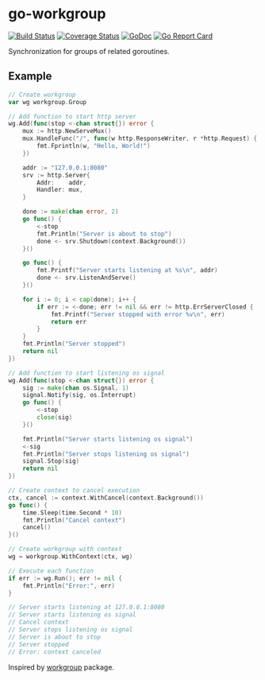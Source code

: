 # go-workgroup

[![Build Status](https://travis-ci.com/da440dil/go-workgroup.svg?branch=master)](https://travis-ci.com/da440dil/go-workgroup)
[![Coverage Status](https://coveralls.io/repos/github/da440dil/go-workgroup/badge.svg?branch=master)](https://coveralls.io/github/da440dil/go-workgroup?branch=master)
[![GoDoc](https://godoc.org/github.com/da440dil/go-workgroup?status.svg)](https://godoc.org/github.com/da440dil/go-workgroup)
[![Go Report Card](https://goreportcard.com/badge/github.com/da440dil/go-workgroup)](https://goreportcard.com/report/github.com/da440dil/go-workgroup)

Synchronization for groups of related goroutines.

## Example

```go
// Create workgroup
var wg workgroup.Group

// Add function to start http server
wg.Add(func(stop <-chan struct{}) error {
	mux := http.NewServeMux()
	mux.HandleFunc("/", func(w http.ResponseWriter, r *http.Request) {
		fmt.Fprintln(w, "Hello, World!")
	})

	addr := "127.0.0.1:8080"
	srv := http.Server{
		Addr:    addr,
		Handler: mux,
	}

	done := make(chan error, 2)
	go func() {
		<-stop
		fmt.Println("Server is about to stop")
		done <- srv.Shutdown(context.Background())
	}()

	go func() {
		fmt.Printf("Server starts listening at %s\n", addr)
		done <- srv.ListenAndServe()
	}()

	for i := 0; i < cap(done); i++ {
		if err := <-done; err != nil && err != http.ErrServerClosed {
			fmt.Printf("Server stopped with error %v\n", err)
			return err
		}
	}
	fmt.Println("Server stopped")
	return nil
})

// Add function to start listening os signal
wg.Add(func(stop <-chan struct{}) error {
	sig := make(chan os.Signal, 1)
	signal.Notify(sig, os.Interrupt)
	go func() {
		<-stop
		close(sig)
	}()

	fmt.Println("Server starts listening os signal")
	<-sig
	fmt.Println("Server stops listening os signal")
	signal.Stop(sig)
	return nil
})

// Create context to cancel execution
ctx, cancel := context.WithCancel(context.Background())
go func() {
	time.Sleep(time.Second * 10)
	fmt.Println("Cancel context")
	cancel()
}()

// Create workgroup with context
wg = workgroup.WithContext(ctx, wg)

// Execute each function
if err := wg.Run(); err != nil {
	fmt.Println("Error:", err)
}

// Server starts listening at 127.0.0.1:8080
// Server starts listening os signal
// Cancel context
// Server stops listening os signal
// Server is about to stop
// Server stopped
// Error: context canceled
```

Inspired by [workgroup](https://github.com/heptio/workgroup) package.